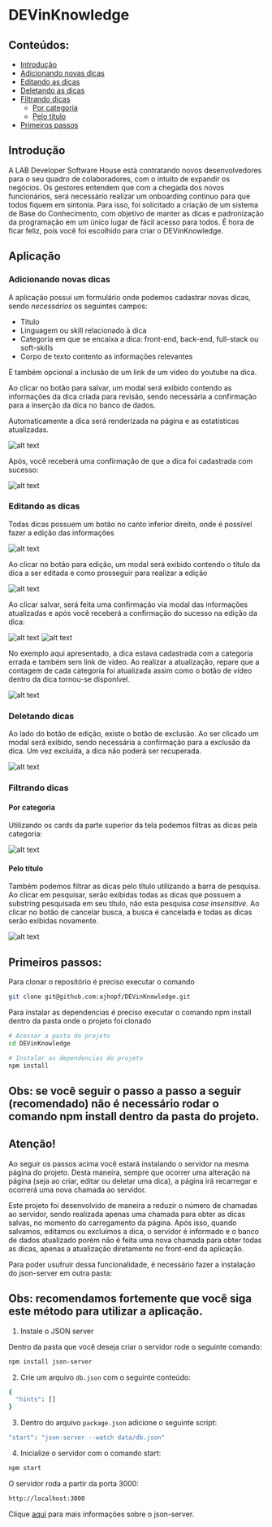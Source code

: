 # DEVinKnowledge

## Conteúdos:

- [Introdução](#introdução)
- [Adicionando novas dicas](#adicionando-novas-dicas)
- [Editando as dicas](#editando-as-dicas)
- [Deletando as dicas](#deletando-dicas)
- [Filtrando dicas](#filtrando-dicas)
  * [Por categoria](#por-categoria)
  * [Pelo título](#pelo-título)
- [Primeiros passos](#primeiros-passos)


## Introdução

A LAB Developer Software House está contratando novos desenvolvedores para o seu quadro de colaboradores, com o intuito de expandir os negócios. Os gestores entendem que com a chegada dos novos funcionários, será necessário realizar um onboarding contínuo para que todos fiquem em sintonia. Para isso, foi solicitado a criação de um sistema de Base do Conhecimento, com objetivo de manter as dicas e padronização da programação em um único lugar de fácil acesso para todos. É hora de ficar feliz, pois você foi escolhido para criar o DEVinKnowledge.

## Aplicação

### Adicionando novas dicas
A aplicação possui um formulário onde podemos cadastrar novas dicas, sendo *necessários* os seguintes campos:
<ul>
  <li>Título</li>
  <li>Linguagem ou skill relacionado à dica</li>
  <li>Categoria em que se encaixa a dica: front-end, back-end, full-stack ou soft-skills</li>
  <li>Corpo de texto contento as informações relevantes</li>
</ul>

É também opcional a inclusão de um link de um vídeo do youtube na dica.

Ao clicar no botão para salvar, um modal será exibido contendo as informações da dica criada para revisão, sendo necessária a confirmação para a inserção da dica no banco de dados.

Automaticamente a dica será renderizada na página e as estatísticas atualizadas.

![alt text](https://github.com/ajhopf/DEVinKnowledge/blob/main/assets/images/readme/creating.JPG?raw=true)

Após, você receberá uma confirmação de que a dica foi cadastrada com sucesso:

![alt text](https://github.com/ajhopf/DEVinKnowledge/blob/main/assets/images/readme/create-succes.JPG?raw=true)

### Editando as dicas

Todas dicas possuem um botão no canto inferior direito, onde é possível fazer a edição das informações

![alt text](https://github.com/ajhopf/DEVinKnowledge/blob/main/assets/images/readme/edit-button.JPG?raw=true)

Ao clicar no botão para edição, um modal será exibido contendo o título da dica a ser editada e como prosseguir para realizar a edição

![alt text](https://github.com/ajhopf/DEVinKnowledge/blob/main/assets/images/readme/edit-modal.JPG?raw=true)

Ao clicar salvar, será feita uma confirmação via modal das informações atualizadas e após você receberá a confirmação do sucesso na edição da dica:

![alt text](https://github.com/ajhopf/DEVinKnowledge/blob/main/assets/images/readme/confirm-edit.JPG?raw=true)
![alt text](https://github.com/ajhopf/DEVinKnowledge/blob/main/assets/images/readme/edit-success.JPG?raw=true)

No exemplo aqui apresentado, a dica estava cadastrada com a categoria errada e também sem link de vídeo.
Ao realizar a atualização, repare que a contagem de cada categoria foi atualizada assim como o botão de vídeo dentro da dica tornou-se disponível.

![alt text](https://github.com/ajhopf/DEVinKnowledge/blob/main/assets/images/readme/edited-hint.JPG?raw=true)

### Deletando dicas

Ao lado do botão de edição, existe o botão de exclusão. Ao ser clicado um modal será exibido, sendo necessária a confirmação para a exclusão da dica. Um vez excluída, a dica não poderá ser recuperada.

![alt text](https://github.com/ajhopf/DEVinKnowledge/blob/main/assets/images/readme/confirm-delete.JPG?raw=true)

### Filtrando dicas

#### Por categoria

Utilizando os cards da parte superior da tela podemos filtras as dicas pela categoria:

![alt text](https://github.com/ajhopf/DEVinKnowledge/blob/main/assets/images/readme/category-filter.JPG?raw=true)

#### Pelo título

Também podemos filtrar as dicas pelo título utilizando a barra de pesquisa. Ao clicar em pesquisar, serão exibidas todas as dicas que possuem a substring pesquisada em seu título, não esta pesquisa *case insensitive*.
Ao clicar no botão de cancelar busca, a busca é cancelada e todas as dicas serão exibidas novamente.

![alt text](https://github.com/ajhopf/DEVinKnowledge/blob/main/assets/images/readme/title-filter.JPG?raw=true)


## Primeiros passos:

Para clonar o repositório é preciso executar o comando

```bash 
git clone git@github.com:ajhopf/DEVinKnowledge.git
```

Para instalar as dependencias é preciso executar o comando npm install dentro da pasta onde o projeto foi clonado

```bash
# Acessar a pasta do projeto
cd DEVinKnowledge

# Instalar as dependencias do projeto
npm install
```
## Obs: se você seguir o passo a passo a seguir (**recomendado**) não é necessário rodar o comando npm install dentro da pasta do projeto.

## Atenção!

Ao seguir os passos acima você estará instalando o servidor na mesma página do projeto. Desta maneira, sempre que ocorrer uma alteração na página (seja ao criar, editar ou deletar uma dica), a página irá recarregar e ocorrerá uma nova chamada ao servidor.

Este projeto foi desenvolvido de maneira a reduzir o número de chamadas ao servidor, sendo realizada apenas uma chamada para obter as dicas salvas, no momento do carregamento da página. Após isso, quando salvamos, editamos ou excluímos a dica, o servidor é informado e o banco de dados atualizado porém não é feita uma nova chamada para obter todas as dicas, apenas a atualização diretamente no front-end da aplicação.

Para poder usufruir dessa funcionalidade, é necessário fazer a instalação do json-server em outra pasta:

## Obs: recomendamos fortemente que você siga este método para utilizar a aplicação.

1) Instale o JSON server

Dentro da pasta que você deseja criar o servidor rode o seguinte comando:

```bash
npm install json-server
```

2) Crie um arquivo `db.json` com o seguinte conteúdo:

```bash
{
  "hints": []
}
```

3) Dentro do arquivo `package.json` adicione o seguinte script:

```bash
"start": "json-server --watch data/db.json"
```

4) Inicialize o servidor com o comando start:

```bash
npm start
```

O servidor roda a partir da porta 3000:

```bash
http://localhost:3000
```

Clique [aqui](https://github.com/typicode/json-server) para mais informações sobre o json-server.
